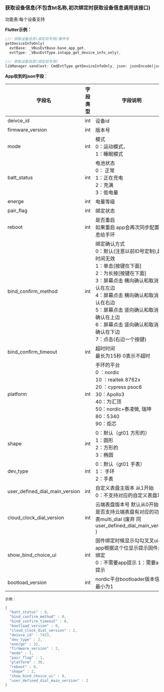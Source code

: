 ### 获取设备信息(不包含bt名称,初次绑定时获取设备信息调用该接口)


功能表:每个设备支持

**Flutter示例：**

```dart
/// 获取设备信息(绑定前专用)事件号
getDeviceInfoOnly(
  evtBase: _VBusEvtBase.base_app_get,
  evtType: _VBusEvtType.intapp_get_device_info_only),

/// 获取设备信息(绑定前专用)
libManager.send(evt: CmdEvtType.getDeviceInfoOnly, json: jsonEncode(json));
```



**App收到的json字段**：

| 字段名                         | 字段类型 | 字段说明                                                     |
| ------------------------------ | -------- | ------------------------------------------------------------ |
| deivce_id                      | int      | 设备id                                                       |
| firmware_version               | int      | 版本号                                                       |
| mode                           | int      | 模式<br />0：运动模式，<br />1：睡眠模式               |
| batt_status                    | int      | 电池状态 <br />0： 正常<br />1：正在充电<br />2：充满<br />3：低电量 |
| energe                         | int      | 电量等级                                                     |
| pair_flag                      | int      | 绑定状态                                                     |
| reboot                         | int      | 是否重启 <br />如果重启 app会再次同步配置信息给手环          |
| bind_confirm_method            | int      | 绑定确认方式 <br />0：默认(注意以前ID号定制),超时时间无效<br />1：单击[按键在下面]<br />2：为长按[按键在下面]<br />3：屏幕点击 横向确认和取消,确认在左边<br />4：屏幕点击 横向确认和取消,确认在右边<br />5：屏幕点击 竖向确认和取消，确认在上边<br />6：屏幕点击 竖向确认和取消，确认在下边<br />7：点击(右边一个按键) |
| bind_confirm_timeout           | int      | 超时时间<br />最长为15秒 0表示不超时                         |
| platform                       | int      | 手环的平台 <br />0   ：nordic<br />10 ：realtek 8762x <br />20 ：cypress psoc6<br />30：Apollo3 <br />40：为汇顶  <br />50：nordic+泰凌微, 瑞坤 <br />80：5340   <br />90：炬芯 |
| shape                          | int      | 0：默认（gt01 方形的）<br />1：圆形<br />2：方形的<br />3：椭圆 |
| dev_type                       | int      | 0：默认（gt01 手表）<br />1： 手环<br />2：手表              |
| user_defined_dial_main_version | int      | 自定义表盘主版本 从1开始  <br />0：不支持对应的自定义表盘功能 |
| cloud_clock_dial_version       | int      | 云端表盘版本号 默认从0开始 <br />是否支持云端表盘有对应的功能表multi_dial (废弃 同user_defined_dial_main_version ) |
| show_bind_choice_ui            | int      | 固件绑定时候显示勾勾叉叉ui界面  app根据这个位显示提示固件点击绑定  <br />0：不需要app提示  1：需要app提示 |
| bootload_version               | int      | nordic平台bootloader版本信息  最小为1                        |

`示例：`

```c
{
  "batt_status" : 0,
  "bind_confirm_method" : 0,
  "bind_confirm_timeout" : 0,
  "bootload_version" : 0,
  "cloud_clock_dial_version" : 2,
  "deivce_id" : 7453,
  "dev_type" : 2,
  "energe" : 32,
  "firmware_version" : 2,
  "mode" : 1,
  "pair_flag" : 1,
  "platform" : 30,
  "reboot" : 0,
  "shape" : 2,
  "show_bind_choice_ui" : 0,
  "user_defined_dial_main_version" : 2
}
```
